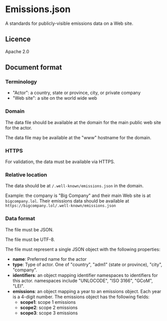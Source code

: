 # Emissions.json

A standards for publicly-visible emissions data on a Web site.

## Licence

Apache 2.0

## Document format

### Terminology

- "Actor": a country, state or province, city, or private company
- "Web site": a site on the world wide web

### Domain

The data file should be available at the domain for the main public web site for the actor.

The data file may be available at the "www" hostname for the domain.

### HTTPS

For validation, the data must be available via HTTPS.

### Relative location

The data should be at `/.well-known/emissions.json` in the domain.

Example: the company is "Big Company" and their main Web site is at `bigcompany.lol`.
Their emissions data should be available at `https://bigcompany.lol/.well-known/emissions.json`

### Data format

The file must be JSON.

The file must be UTF-8.

The file must represent a single JSON object with the following properties:

- **name**: Preferred name for the actor
- **type**: Type of actor. One of "country", "adm1" (state or province), "city", "company".
- **identifiers**: an object mapping identifier namespaces to identifiers for this actor.
  namespaces include "UNLOCODE", "ISO 3166", "GCoM", "LEI".
- **emissions**: an object mapping a year to an emissions object. Each year is a 4-digit number.
  The emissions object has the following fields:
  - **scope1**: scope 1 emissions
  - **scope2**: scope 2 emissions
  - **scope3**: scope 3 emissions